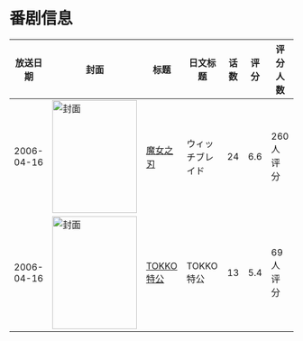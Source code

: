 # 番剧信息

|放送日期|封面|标题|日文标题|话数|评分|评分人数|
|---|---|---|---|---|---|---|
|2006-04-16|<img src="https://lain.bgm.tv/pic/cover/c/6c/99/2939_OeUI9.jpg" alt="封面" style="width:150px;height:200px;object-fit:cover;">|[魔女之刃](https://bangumi.tv/subject/2939)|ウィッチブレイド|24|6.6|260人评分|
|2006-04-16|<img src="https://lain.bgm.tv/pic/cover/c/74/d1/23160_369Z6.jpg" alt="封面" style="width:150px;height:200px;object-fit:cover;">|[TOKKO 特公](https://bangumi.tv/subject/23160)|TOKKO 特公|13|5.4|69人评分|
